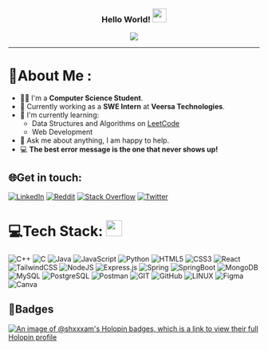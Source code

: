 <!--**shxxxam/shxxxam** is a ✨ *special* ✨ repository because its `README.md` (this file) appears on your GitHub profile.-->
<h3 align="center">
  Hello World!
  <img src="https://media.giphy.com/media/hvRJCLFzcasrR4ia7z/giphy.gif" width="28">
</h3>
<p align="center">
  <a href="https://github.com/CodeWhiteWeb/CodeWhiteWeb"><img src="https://readme-typing-svg.herokuapp.com?color=%2336BCF7&center=true&vCenter=true&lines=I'm+Shubham+Thakur;Computer+Science+student;Welcome+to+my+Github+page+%3C3"></a>
</p>

---

# 💫About Me :
- 👨‍🎓 I'm a **Computer Science Student**.
- 💼 Currently working as a **SWE Intern** at **Veersa Technologies**.
- 🌱 I'm currently learning:
  - Data Structures and Algorithms on [LeetCode](https://leetcode.com/shxxxam/)
  - Web Development
- 💬 Ask me about anything, I am happy to help.
- 💻 **The best error message is the one that never shows up!**

## 🌐Get in touch:
[![LinkedIn](https://img.shields.io/badge/LinkedIn-%230077B5.svg?logo=linkedin&logoColor=white)](https://linkedin.com/in/shxxxam) [![Reddit](https://img.shields.io/badge/Reddit-%23FF4500.svg?logo=Reddit&logoColor=white)](https://reddit.com/user/shxxxam) [![Stack Overflow](https://img.shields.io/badge/-Stackoverflow-FE7A16?logo=stack-overflow&logoColor=white)](https://stackoverflow.com/users/22772758) [![Twitter](https://img.shields.io/badge/Twitter-%231DA1F2.svg?logo=Twitter&logoColor=white)](https://twitter.com/shxxxam) 

# 💻Tech Stack: <img src = "https://media2.giphy.com/media/QssGEmpkyEOhBCb7e1/giphy.gif?cid=ecf05e47a0n3gi1bfqntqmob8g9aid1oyj2wr3ds3mg700bl&rid=giphy.gif" width = 32px> 

![C++](https://img.shields.io/badge/c++-%2300599C.svg?style=flat&logo=c%2B%2B&logoColor=white) ![C](https://img.shields.io/badge/c-%2300599C.svg?style=flat&logo=c&logoColor=white) ![Java](https://img.shields.io/badge/java-%23ED8B00.svg?style=flat&logo=openjdk&logoColor=white) ![JavaScript](https://img.shields.io/badge/javascript-%23323330.svg?style=flat&logo=javascript&logoColor=%23F7DF1E) ![Python](https://img.shields.io/badge/python-3670A0?style=flat&logo=python&logoColor=ffdd54) ![HTML5](https://img.shields.io/badge/html5-%23E34F26.svg?style=flat&logo=html5&logoColor=white) ![CSS3](https://img.shields.io/badge/css3-%231572B6.svg?style=flat&logo=css3&logoColor=white) ![React](https://img.shields.io/badge/react-%2320232a.svg?style=flat&logo=react&logoColor=%2361DAFB) ![TailwindCSS](https://img.shields.io/badge/tailwindcss-%2338B2AC.svg?style=flat&logo=tailwind-css&logoColor=white) ![NodeJS](https://img.shields.io/badge/node.js-6DA55F?style=flat&logo=node.js&logoColor=white) ![Express.js](https://img.shields.io/badge/express.js-%23404d59.svg?style=flat&logo=express&logoColor=%2361DAFB) ![Spring](https://img.shields.io/badge/spring-%236DB33F.svg?style=flat&logo=spring&logoColor=white) ![SpringBoot](https://img.shields.io/badge/Spring_Boot-F2F4F9?style=flat&logo=spring-boot) ![MongoDB](https://img.shields.io/badge/MongoDB-%234ea94b.svg?style=flat&logo=mongodb&logoColor=white) ![MySQL](https://img.shields.io/badge/mysql-%2300000f.svg?style=flat&logo=mysql&logoColor=white) ![PostgreSQL](https://img.shields.io/badge/postgresql-%23316192.svg?style=flat&logo=postgresql&logoColor=white) ![Postman](https://img.shields.io/badge/Postman-FF6C37?style=flat&logo=postman&logoColor=white) ![GIT](https://img.shields.io/badge/Git-fc6d26?style=flat&logo=git&logoColor=white) ![GitHub](https://img.shields.io/badge/GitHub-%23121011.svg?style=flat&logo=github&logoColor=white) ![LINUX](https://img.shields.io/badge/Linux-FCC624?style=flat&logo=linux&logoColor=black) ![Figma](https://img.shields.io/badge/figma-%23F24E1E.svg?style=flat&logo=figma&logoColor=white) ![Canva](https://img.shields.io/badge/Canva-%2300C4CC.svg?style=flat&logo=Canva&logoColor=white)

## 📌Badges
[![An image of @shxxxam's Holopin badges, which is a link to view their full Holopin profile](https://holopin.me/shxxxam)](https://holopin.io/@shxxxam)
